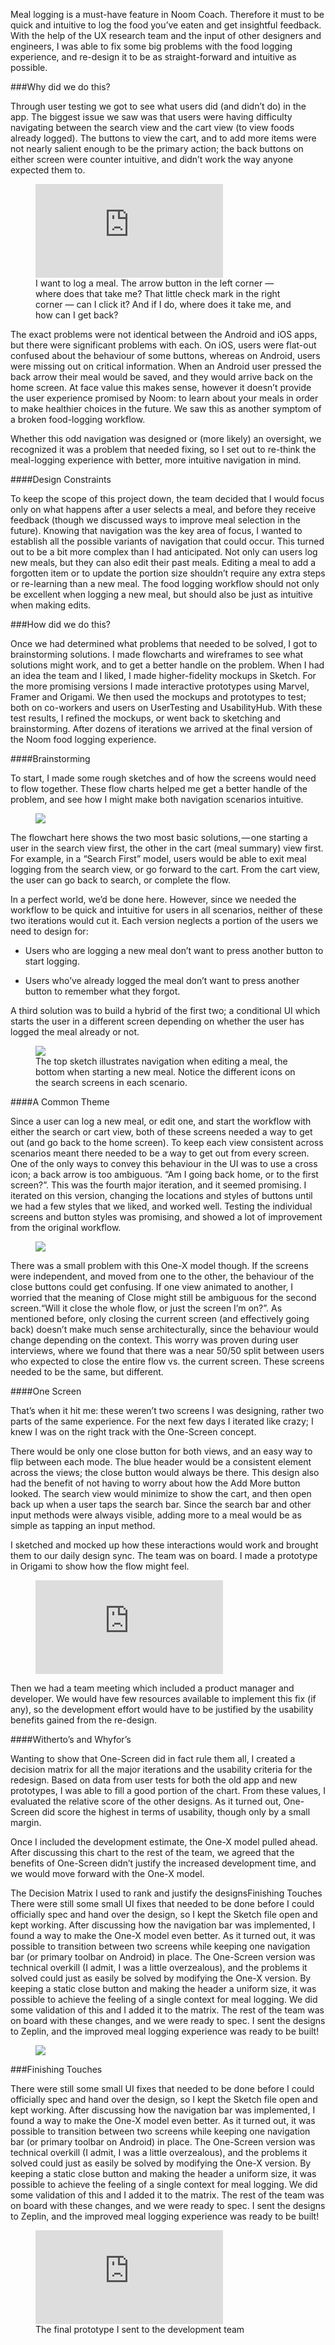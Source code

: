 Meal logging is a must-have feature in Noom Coach. Therefore it must to be quick and intuitive to log the food you’ve eaten and get insightful feedback. With the help of the UX research team and the input of other designers and engineers, I was able to fix some big problems with the food logging experience, and re-design it to be as straight-forward and intuitive as possible.

###Why did we do this?

Through user testing we got to see what users did (and didn’t do) in the app. The biggest issue we saw was that users were having difficulty navigating between the search view and the cart view (to view foods already logged). The buttons to view the cart, and to add more items were not nearly salient enough to be the primary action; the back buttons on either screen were counter intuitive, and didn’t work the way anyone expected them to.

<figure class='folio_image' id='img2'>
	<iframe src="https://player.vimeo.com/video/157767468" frameborder="0" webkitallowfullscreen mozallowfullscreen allowfullscreen></iframe>
	<figcaption>I want to log a meal. The arrow button in the left corner — where does that take me? That little check mark in the right corner — can I click it? And if I do, where does it take me, and how can I get back?</figcaption>
</figure>

The exact problems were not identical between the Android and iOS apps, but there were significant problems with each. On iOS, users were flat-out confused about the behaviour of some buttons, whereas on Android, users were missing out on critical information. When an Android user pressed the back arrow their meal would be saved, and they would arrive back on the home screen. At face value this makes sense, however it doesn’t provide the user experience promised by Noom: to learn about your meals in order to make healthier choices in the future. We saw this as another symptom of a broken food-logging workflow.

Whether this odd navigation was designed or (more likely) an oversight, we recognized it was a problem that needed fixing, so I set out to re-think the meal-logging experience with better, more intuitive navigation in mind.

####Design Constraints

To keep the scope of this project down, the team decided that I would focus only on what happens after a user selects a meal, and before they receive feedback (though we discussed ways to improve meal selection in the future). Knowing that navigation was the key area of focus, I wanted to establish all the possible variants of navigation that could occur. This turned out to be a bit more complex than I had anticipated.
Not only can users log new meals, but they can also edit their past meals. Editing a meal to add a forgotten item or to update the portion size shouldn’t require any extra steps or re-learning than a new meal. The food logging workflow should not only be excellent when logging a new meal, but should also be just as intuitive when making edits.

###How did we do this?

Once we had determined what problems that needed to be solved, I got to brainstorming solutions. I made flowcharts and wireframes to see what solutions might work, and to get a better handle on the problem. When I had an idea the team and I liked, I made higher-fidelity mockups in Sketch. For the more promising versions I made interactive prototypes using Marvel, Framer and Origami. We then used the mockups and prototypes to test; both on co-workers and users on UserTesting and UsabilityHub. With these test results, I refined the mockups, or went back to sketching and brainstorming. After dozens of iterations we arrived at the final version of the Noom food logging experience.

####Brainstorming

To start, I made some rough sketches and of how the screens would need to flow together. These flow charts helped me get a better handle of the problem, and see how I might make both navigation scenarios intuitive.

<figure class='folio_image' id='img2'>
	<a target='_blank'>
		<img src='../includes/portfolio_images/noom_logging-rough-flowchart.jpg'>
	</a>
<figcaption></figcaption>
</figure>

The flowchart here shows the two most basic solutions, — one starting a user in the search view first, the other in the cart (meal summary) view first. For example, in a “Search First” model, users would be able to exit meal logging from the search view, or go forward to the cart. From the cart view, the user can go back to search, or complete the flow.

In a perfect world, we’d be done here. However, since we needed the workflow to be quick and intuitive for users in all scenarios, neither of these two iterations would cut it. Each version neglects a portion of the users we need to design for:

- Users who are logging a new meal don’t want to press another button to start logging.

- Users who’ve already logged the meal don’t want to press another button to remember what they forgot.

A third solution was to build a hybrid of the first two; a conditional UI which starts the user in a different screen depending on whether the user has logged the meal already or not.

<figure class='folio_image' id='img2'>
	<a target='_blank'>
		<img src='../includes/portfolio_images/noom_logging-va.jpg'>
	</a>
<figcaption>The top sketch illustrates navigation when editing a meal, the bottom when starting a new meal. Notice the different icons on the search screens in each scenario.</figcaption>
</figure>

####A Common Theme

Since a user can log a new meal, or edit one, and start the workflow with either the search or cart view, both of these screens needed a way to get out (and go back to the home screen). To keep each view consistent across scenarios meant there needed to be a way to get out from every screen. One of the only ways to convey this behaviour in the UI was to use a cross icon; a back arrow is too ambiguous. “Am I going back home, or to the first screen?”. This was the fourth major iteration, and it seemed promising. I iterated on this version, changing the locations and styles of buttons until we had a few styles that we liked, and worked well. Testing the individual screens and button styles was promising, and showed a lot of improvement from the original workflow.

<figure class='folio_image' id='img2'>
	<a target='_blank'>
		<img src='../includes/portfolio_images/noom_logging-vc.png'>
	</a>
<figcaption></figcaption>
</figure>

There was a small problem with this One-X model though. If the screens were independent, and moved from one to the other, the behaviour of the close buttons could get confusing. If one view animated to another, I worried that the meaning of Close might still be ambiguous for the second screen.“Will it close the whole flow, or just the screen I’m on?”. As mentioned before, only closing the current screen (and effectively going back) doesn’t make much sense architecturally, since the behaviour would change depending on the context. This worry was proven during user interviews, where we found that there was a near 50/50 split between users who expected to close the entire flow vs. the current screen. These screens needed to be the same, but different.

####One Screen

That’s when it hit me: these weren’t two screens I was designing, rather two parts of the same experience. For the next few days I iterated like crazy; I knew I was on the right track with the One-Screen concept.

There would be only one close button for both views, and an easy way to flip between each mode. The blue header would be a consistent element across the views; the close button would always be there. This design also had the benefit of not having to worry about how the Add More button looked. The search view would minimize to show the cart, and then open back up when a user taps the search bar. Since the search bar and other input methods were always visible, adding more to a meal would be as simple as tapping an input method.

I sketched and mocked up how these interactions would work and brought them to our daily design sync. The team was on board. I made a prototype in Origami to show how the flow might feel.

<figure class='folio_image' id='img2'>
	<iframe src="https://player.vimeo.com/video/157767592" frameborder="0" webkitallowfullscreen mozallowfullscreen allowfullscreen></iframe>
<figcaption></figcaption>
</figure>

Then we had a team meeting which included a product manager and developer. We would have few resources available to implement this fix (if any), so the development effort would have to be justified by the usability benefits gained from the re-design.

####Witherto’s and Whyfor’s

Wanting to show that One-Screen did in fact rule them all, I created a decision matrix for all the major iterations and the usability criteria for the redesign. Based on data from user tests for both the old app and new prototypes, I was able to fill a good portion of the chart. From these values, I evaluated the relative score of the other designs. As it turned out, One-Screen did score the highest in terms of usability, though only by a small margin.

Once I included the development estimate, the One-X model pulled ahead. After discussing this chart to the rest of the team, we agreed that the benefits of One-Screen didn’t justify the increased development time, and we would move forward with the One-X model.

The Decision Matrix I used to rank and justify the designsFinishing Touches
There were still some small UI fixes that needed to be done before I could officially spec and hand over the design, so I kept the Sketch file open and kept working. After discussing how the navigation bar was implemented, I found a way to make the One-X model even better. As it turned out, it was possible to transition between two screens while keeping one navigation bar (or primary toolbar on Android) in place. The One-Screen version was technical overkill (I admit, I was a little overzealous), and the problems it solved could just as easily be solved by modifying the One-X version. By keeping a static close button and making the header a uniform size, it was possible to achieve the feeling of a single context for meal logging. We did some validation of this and I added it to the matrix. The rest of the team was on board with these changes, and we were ready to spec. I sent the designs to Zeplin, and the improved meal logging experience was ready to be built!

<figure class='folio_image' id='img2'>
	<a target='_blank'>
		<img src='../includes/portfolio_images/noom_logging-matrix.png'>
	</a>
<figcaption></figcaption>
</figure>

###Finishing Touches

There were still some small UI fixes that needed to be done before I could officially spec and hand over the design, so I kept the Sketch file open and kept working. After discussing how the navigation bar was implemented, I found a way to make the One-X model even better. As it turned out, it was possible to transition between two screens while keeping one navigation bar (or primary toolbar on Android) in place. The One-Screen version was technical overkill (I admit, I was a little overzealous), and the problems it solved could just as easily be solved by modifying the One-X version. By keeping a static close button and making the header a uniform size, it was possible to achieve the feeling of a single context for meal logging. We did some validation of this and I added it to the matrix. The rest of the team was on board with these changes, and we were ready to spec. I sent the designs to Zeplin, and the improved meal logging experience was ready to be built!

<figure class='folio_image' id='img2'>
	<iframe src="https://player.vimeo.com/video/157767466" frameborder="0" webkitallowfullscreen mozallowfullscreen allowfullscreen></iframe>
<figcaption>The final prototype I sent to the development team</figcaption>
</figure>

